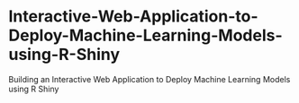 # Interactive-Web-Application-to-Deploy-Machine-Learning-Models-using-R-Shiny
Building an Interactive Web Application to Deploy Machine Learning Models using R Shiny
